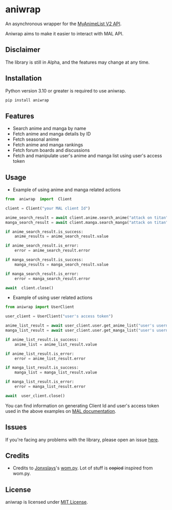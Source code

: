 # aniwrap

An asynchronous wrapper for the [MyAnimeList V2 API](https://myanimelist.net/apiconfig/references/api/v2).

Aniwrap aims to make it easier to interact with MAL API.

## Disclaimer

The library is still in Alpha, and the features may change at any time.

## Installation

Python version 3.10 or greater is required to use aniwrap.

```sh
pip install aniwrap
```

## Features

- Search anime and manga by name
- Fetch anime and manga details by ID
- Fetch seasonal anime
- Fetch anime and manga rankings
- Fetch forum boards and discussions
- Fetch and manipulate user's anime and manga list using user's access token

## Usage

- Example of using anime and manga related actions

```Python
from  aniwrap  import  Client

client = Client("your MAL client Id")

anime_search_result = await client.anime.search_anime("attack on titan")
manga_search_result = await client.manga.search_manga("attack on titan")

if anime_search_result.is_success:
    anime_results = anime_search_result.value

if anime_search_result.is_error:
    error = anime_search_result.error

if manga_search_result.is_success:
    manga_results = manga_search_result.value

if manga_search_result.is_error:
    error = manga_search_result.error

await  client.close()
```

- Example of using user related actions

```python
from aniwrap import UserClient

user_client = UserClient("user's access token")

anime_list_result = await user_client.user.get_anime_list("user's username")
manga_list_result = await user_client.user.get_manga_list("user's username")

if anime_list_result.is_success:
    anime_list = anime_list_result.value

if anime_list_result.is_error:
    error = anime_list_result.error

if manga_list_result.is_success:
    manga_list = manga_list_result.value

if manga_list_result.is_error:
    error = manga_list_result.error

await  user_client.close()
```

You can find information on generating Client Id and user's access token used in the above examples on [MAL documentation](https://myanimelist.net/apiconfig/references/authorization).

## Issues

If you're facing any problems with the library, please open an issue [here](https://github.com/thevenuz/aniwrap.py/issues).

## Credits

- Credits to [Jonxslays](https://github.com/Jonxslays)'s [wom.py](https://github.com/Jonxslays/wom.py). Lot of stuff is ~~copied~~ inspired from wom.py.

## License

aniwrap is licensed under [MIT License](https://github.com/thevenuz/aniwrap.py/blob/master/LICENSE).
